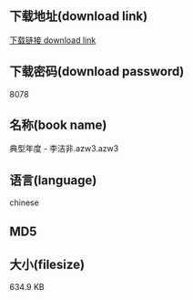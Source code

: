 ## 下载地址(download link)
[下载链接 download link](https://tutu365.netlify.app/?s=%E5%85%B8%E5%9E%8B%E5%B9%B4%E5%BA%A6+-+%E6%9D%8E%E6%B4%81%E9%9D%9E.azw3)

## 下载密码(download password)
8078

## 名称(book name)
典型年度 - 李洁非.azw3.azw3

## 语言(language)
chinese

## MD5


## 大小(filesize)
634.9 KB
